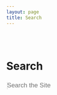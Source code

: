 ```yaml
---
layout: page
title: Search
---
```


<h1 style=padding-top:3rem;>Search</h1>
<script src="//ajax.googleapis.com/ajax/libs/jquery/1.10.2/jquery.min.js"></script>
<div class="well" id="searchbox">
  <input style="background-color:transparent;outline:none;height:2rem;width:18rem;color:#CECECE;border-style:none;font-size:120%;" id="search-field" placeholder="Search the Site" autofocus/>
  <ul id="results"></ul>
</div>
